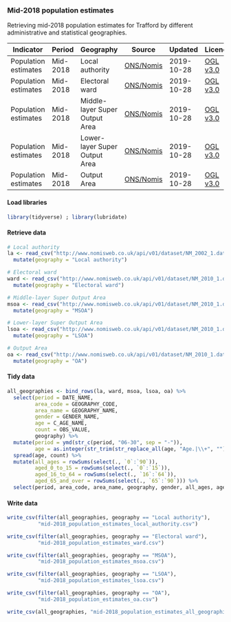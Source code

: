 ### Mid-2018 population estimates

Retrieving mid-2018 population estimates for Trafford by different administrative and statistical geographies.    

|Indicator |Period |Geography |Source |Updated |Licence |
|---|---|---|---|---|---|
|Population estimates |Mid-2018 |Local authority |<a href="https://www.nomisweb.co.uk/query/construct/summary.asp?mode=construct&version=0&dataset=2002" target="_blank">ONS/Nomis</a> |2019-10-28 |<a href="http://www.nationalarchives.gov.uk/doc/open-government-licence/version/3/" target="_blank">OGL v3.0</a> |
|Population estimates |Mid-2018 |Electoral ward |<a href="https://www.nomisweb.co.uk/query/construct/summary.asp?mode=construct&version=0&dataset=2010" target="_blank">ONS/Nomis</a> |2019-10-28 |<a href="http://www.nationalarchives.gov.uk/doc/open-government-licence/version/3/" target="_blank">OGL v3.0</a> |
|Population estimates |Mid-2018 |Middle-layer Super Output Area |<a href="https://www.nomisweb.co.uk/query/construct/summary.asp?mode=construct&version=0&dataset=2010" target="_blank">ONS/Nomis</a> |2019-10-28 |<a href="http://www.nationalarchives.gov.uk/doc/open-government-licence/version/3/" target="_blank">OGL v3.0</a> |
|Population estimates |Mid-2018 |Lower-layer Super Output Area |<a href="https://www.nomisweb.co.uk/query/construct/summary.asp?mode=construct&version=0&dataset=2010" target="_blank">ONS/Nomis</a> |2019-10-28 |<a href="http://www.nationalarchives.gov.uk/doc/open-government-licence/version/3/" target="_blank">OGL v3.0</a> |
|Population estimates |Mid-2018 |Output Area |<a href="https://www.nomisweb.co.uk/query/construct/summary.asp?mode=construct&version=0&dataset=2010" target="_blank">ONS/Nomis</a> |2019-10-28 |<a href="http://www.nationalarchives.gov.uk/doc/open-government-licence/version/3/" target="_blank">OGL v3.0</a> |

#### Load libraries
```r
library(tidyverse) ; library(lubridate)
```

#### Retrieve data

```r
# Local authority
la <- read_csv("http://www.nomisweb.co.uk/api/v01/dataset/NM_2002_1.data.csv?geography=1820327969&date=latest&gender=1,2&c_age=101...191&measures=20100&select=date_name,geography_name,geography_code,gender_name,c_age_name,measures_name,obs_value,obs_status_name") %>% 
  mutate(geography = "Local authority")

# Electoral ward
ward <- read_csv("http://www.nomisweb.co.uk/api/v01/dataset/NM_2010_1.data.csv?geography=1660945005...1660945019,1660945021,1660945020,1660945022...1660945025&date=latest&gender=1,2&c_age=101...191&measures=20100&select=date_name,geography_name,geography_code,gender_name,c_age_name,measures_name,obs_value,obs_status_name") %>% 
  mutate(geography = "Electoral ward")

# Middle-layer Super Output Area
msoa <- read_csv("http://www.nomisweb.co.uk/api/v01/dataset/NM_2010_1.data.csv?geography=1245709510...1245709537&date=latest&gender=1,2&c_age=101...191&measures=20100&select=date_name,geography_name,geography_code,gender_name,c_age_name,measures_name,obs_value,obs_status_name") %>% 
  mutate(geography = "MSOA")

# Lower-layer Super Output Area
lsoa <- read_csv("http://www.nomisweb.co.uk/api/v01/dataset/NM_2010_1.data.csv?geography=1249908541...1249908544,1249908617,1249908620,1249908548...1249908551,1249908553,1249908573,1249908618,1249908619,1249908621,1249908545...1249908547,1249908577,1249908578,1249908554...1249908556,1249908560,1249908563,1249908587,1249908589,1249908591,1249908614,1249908615,1249908557...1249908559,1249908562,1249908564,1249908588,1249908590,1249908611,1249908616,1249908630...1249908634,1249908552,1249908561,1249908565,1249908629,1249908635,1249908574...1249908576,1249908612,1249908613,1249908579,1249908581,1249908582,1249908586,1249908597,1249908598,1249908601...1249908603,1249908530,1249908531,1249908596,1249908606,1249908610,1249908529,1249908592...1249908595,1249908580,1249908583...1249908585,1249908604,1249908536...1249908540,1249908534,1249908605,1249908607...1249908609,1249908523,1249908524,1249908527,1249908599,1249908600,1249908522,1249908526,1249908528,1249908532,1249908535,1249908533,1249908622,1249908627,1249908628,1249908642,1249908636,1249908638...1249908640,1249908643,1249908525,1249908623,1249908624,1249908637,1249908641,1249908510,1249908512,1249908521,1249908625,1249908626,1249908506...1249908508,1249908511,1249908519,1249908515,1249908516,1249908520,1249908571,1249908572,1249908509,1249908513,1249908514,1249908517,1249908518,1249908566...1249908570&date=latest&gender=1,2&c_age=101...191&measures=20100&select=date_name,geography_name,geography_code,gender_name,c_age_name,measures_name,obs_value,obs_status_name") %>% 
  mutate(geography = "LSOA")

# Output Area
oa <- read_csv("http://www.nomisweb.co.uk/api/v01/dataset/NM_2010_1.data.csv?geography=1254126722...1254127431,1254260803...1254260823&date=latest&gender=1,2&c_age=101...191&measures=20100&select=date_name,geography_name,geography_code,gender_name,c_age_name,measures_name,obs_value,obs_status_name") %>% 
  mutate(geography = "OA")
```

#### Tidy data

```r
all_geographies <- bind_rows(la, ward, msoa, lsoa, oa) %>% 
  select(period = DATE_NAME,
         area_code = GEOGRAPHY_CODE,
         area_name = GEOGRAPHY_NAME,
         gender = GENDER_NAME,
         age = C_AGE_NAME,
         count = OBS_VALUE,
         geography) %>% 
  mutate(period = ymd(str_c(period, "06-30", sep = "-")),
         age = as.integer(str_trim(str_replace_all(age, "Age.|\\+", ""))))  %>% 
  spread(age, count) %>% 
  mutate(all_ages = rowSums(select(., `0`:`90`)),
         aged_0_to_15 = rowSums(select(., `0`:`15`)),
         aged_16_to_64 = rowSums(select(., `16`:`64`)),
         aged_65_and_over = rowSums(select(., `65`:`90`))) %>% 
  select(period, area_code, area_name, geography, gender, all_ages, aged_0_to_15, aged_16_to_64, aged_65_and_over, everything()) 
```

#### Write data

```r
write_csv(filter(all_geographies, geography == "Local authority"), 
          "mid-2018_population_estimates_local_authority.csv")

write_csv(filter(all_geographies, geography == "Electoral ward"), 
          "mid-2018_population_estimates_ward.csv")

write_csv(filter(all_geographies, geography == "MSOA"), 
          "mid-2018_population_estimates_msoa.csv")

write_csv(filter(all_geographies, geography == "LSOA"), 
          "mid-2018_population_estimates_lsoa.csv")

write_csv(filter(all_geographies, geography == "OA"), 
          "mid-2018_population_estimates_oa.csv")

write_csv(all_geographies, "mid-2018_population_estimates_all_geographies.csv")
```


